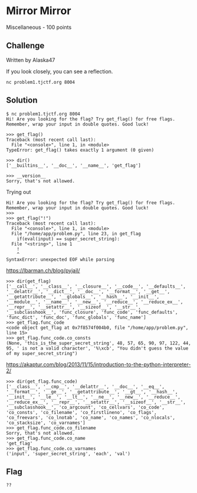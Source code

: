 # Mirror Mirror
Miscellaneous - 100 points

## Challenge 

Written by Alaska47

If you look closely, you can see a reflection.

`nc problem1.tjctf.org 8004`

## Solution

	$ nc problem1.tjctf.org 8004
	Hi! Are you looking for the flag? Try get_flag() for free flags. Remember, wrap your input in double quotes. Good luck!

	>>> get_flag()
	Traceback (most recent call last):
	  File "<console>", line 1, in <module>
	TypeError: get_flag() takes exactly 1 argument (0 given)

	>>> dir()
	['__builtins__', '__doc__', '__name__', 'get_flag']

	>>> __version__
	Sorry, that's not allowed.

Trying out

	Hi! Are you looking for the flag? Try get_flag() for free flags. Remember, wrap your input in double quotes. Good luck!
	>>> 
	>>> get_flag("!")  
	Traceback (most recent call last):
	  File "<console>", line 1, in <module>
	  File "/home/app/problem.py", line 23, in get_flag
	    if(eval(input) == super_secret_string):
	  File "<string>", line 1
	    !
	    ^
	SyntaxError: unexpected EOF while parsing

https://lbarman.ch/blog/pyjail/

	>>> dir(get_flag)
	['__call__', '__class__', '__closure__', '__code__', '__defaults__', '__delattr__', '__dict__', '__doc__', '__format__', '__get__', '__getattribute__', '__globals__', '__hash__', '__init__', '__module__', '__name__', '__new__', '__reduce__', '__reduce_ex__', '__repr__', '__setattr__', '__sizeof__', '__str__', '__subclasshook__', 'func_closure', 'func_code', 'func_defaults', 'func_dict', 'func_doc', 'func_globals', 'func_name']
	>>> get_flag.func_code 
	<code object get_flag at 0x7f8574f004b0, file "/home/app/problem.py", line 15>
	>>> get_flag.func_code.co_consts
	(None, 'this_is_the_super_secret_string', 48, 57, 65, 90, 97, 122, 44, 95, ' is not a valid character', '%\xcb', "You didn't guess the value of my super_secret_string")


https://akaptur.com/blog/2013/11/15/introduction-to-the-python-interpreter-2/

	>>> dir(get_flag.func_code)
	['__class__', '__cmp__', '__delattr__', '__doc__', '__eq__', '__format__', '__ge__', '__getattribute__', '__gt__', '__hash__', '__init__', '__le__', '__lt__', '__ne__', '__new__', '__reduce__', '__reduce_ex__', '__repr__', '__setattr__', '__sizeof__', '__str__', '__subclasshook__', 'co_argcount', 'co_cellvars', 'co_code', 'co_consts', 'co_filename', 'co_firstlineno', 'co_flags', 'co_freevars', 'co_lnotab', 'co_name', 'co_names', 'co_nlocals', 'co_stacksize', 'co_varnames']
	>>> get_flag.func_code.co_filename
	Sorry, that's not allowed.
	>>> get_flag.func_code.co_name
	'get_flag'
	>>> get_flag.func_code.co_varnames
	('input', 'super_secret_string', 'each', 'val')



## Flag

	??